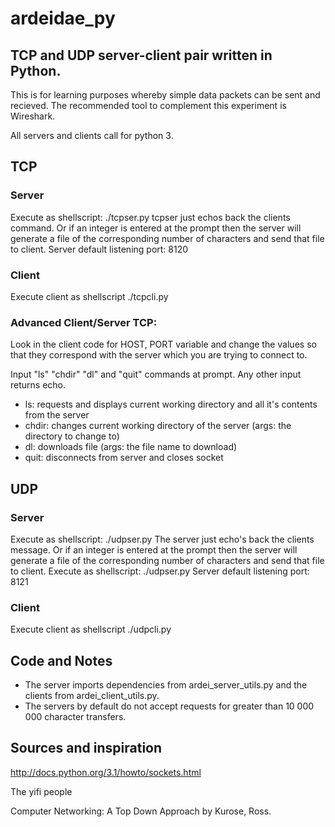 # ardeidae_py

## TCP and UDP server-client pair written in Python.

This is for learning purposes whereby simple data packets can be sent and recieved.
The recommended tool to complement this experiment is Wireshark.

All servers and clients call for python 3.

## TCP
### Server
Execute as shellscript: ./tcpser.py
tcpser just echos back the clients command. Or if an integer is entered at the prompt then the server will generate a file of the corresponding number of characters and send that file to client.
Server default listening port: 8120

### Client
Execute client as shellscript ./tcpcli.py

### Advanced Client/Server  TCP:
Look in the client code for HOST, PORT variable and change the values so that they correspond with the server which you are trying to connect to.


Input "ls" "chdir" "dl" and "quit" commands at prompt. Any other input returns echo.

* ls: requests and displays current working directory and all it's contents from the server
* chdir: changes current working directory of the server (args: the directory to change to)
* dl: downloads file (args: the file name to download)
* quit: disconnects from server and closes socket




## UDP
### Server
Execute as shellscript: ./udpser.py
The server just echo's back the clients message. Or if an integer is entered at the prompt then the server will generate a file of the corresponding number of characters and send that file to client.
Execute as shellscript: ./udpser.py
Server default listening port: 8121

### Client
Execute client as shellscript ./udpcli.py


## Code and Notes
* The server imports dependencies from ardei_server_utils.py and the clients from ardei_client_utils.py.
* The servers by default do not accept requests for greater than 10 000 000 character transfers.

## Sources and inspiration
http://docs.python.org/3.1/howto/sockets.html

The yifi people

Computer Networking: A Top Down Approach by Kurose, Ross.



